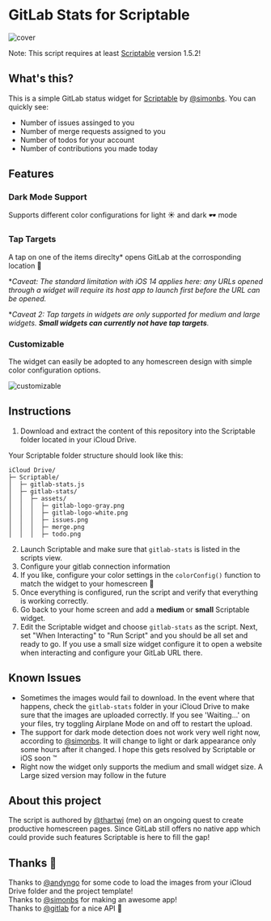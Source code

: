# GitLab Stats for Scriptable

![cover](https://github.com/p0fi/gitlab-stats-for-scribtable/blob/main/cover.png)

Note: This script requires at least [Scriptable](https://scriptable.app/) version 1.5.2!

## What's this?

This is a simple GitLab status widget for [Scriptable](https://scriptable.app/) by [@simonbs](https://twitter.com/simonbs). You can quickly see: 

* Number of issues assinged to you
* Number of merge requests assigned to you
* Number of todos for your account
* Number of contributions you made today

## Features
### Dark Mode Support
Supports different color configurations for light ☀️ and dark 🕶️ mode 

### Tap Targets
A tap on one of the items direclty\* opens GitLab at the corrosponding location 🚀

\**Caveat: The standard limitation with iOS 14 applies here: any URLs opened through a widget will require its host app to launch first before the URL can be opened.*

\**Caveat 2: Tap targets in widgets are only supported for medium and large widgets. **Small widgets can currently not have tap targets**.*

### Customizable
The widget can easily be adopted to any homescreen design with simple color configuration options. 

![customizable](https://github.com/p0fi/gitlab-stats-for-scribtable/blob/main/custom.png)

## Instructions

1. Download and extract the content of this repository into the Scriptable folder located in your iCloud Drive.

Your Scriptable folder structure should look like this:

```
iCloud Drive/
├─ Scriptable/
│  ├─ gitlab-stats.js
│  ├─ gitlab-stats/
│  │  ├─ assets/
│  │  │  ├─ gitlab-logo-gray.png
│  │  │  ├─ gitlab-logo-white.png
│  │  │  ├─ issues.png
│  │  │  ├─ merge.png
│  │  │  ├─ todo.png
```

2. Launch Scriptable and make sure that `gitlab-stats` is listed in the scripts view.
3. Configure your gitlab connection information
4. If you like, configure your color settings in the `colorConfig()` function to match the widget to your homescreen 🎨
5. Once everything is configured, run the script and verify that everything is working correctly.
6. Go back to your home screen and add a **medium** or **small** Scriptable widget.
7. Edit the Scriptable widget and choose `gitlab-stats` as the script. Next, set "When Interacting" to "Run Script" and you should be all set and ready to go. If you use a small size widget configure it to open a website when interacting and configure your GitLab URL there. 

## Known Issues

* Sometimes the images would fail to download. In the event where that happens, check the `gitlab-stats` folder in your iCloud Drive to make sure that the images are uploaded correctly. If you see 'Waiting...' on your files, try toggling Airplane Mode on and off to restart the upload.
* The support for dark mode detection does not work very well right now, according to [@simonbs](https://twitter.com/simonbs). It will change to light or dark appearance only some hours after it changed. I hope this gets resolved by Scriptable or iOS soon ™ 
* Right now the widget only supports the medium and small widget size. A Large sized version may follow in the future

## About this project

The script is authored by [@thartwi](https://twitter.com/thartwi) (me) on an ongoing quest to create productive homescreen pages. Since GitLab still offers no native app which could provide such features Scriptable is here to fill the gap! 

## Thanks 🙏

Thanks to [@andyngo](https://twitter.com/andyngo) for some code to load the images from your iCloud Drive folder and the project template!\
Thanks to [@simonbs](https://twitter.com/simonbs) for making an awesome app!\
Thanks to [@gitlab](https://twitter.com/gitlab) for a nice API 🙂
